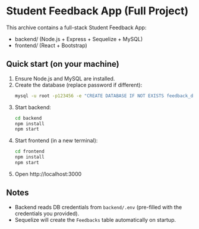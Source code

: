 # Student Feedback App (Full Project)

This archive contains a full-stack Student Feedback App:
- backend/ (Node.js + Express + Sequelize + MySQL)
- frontend/ (React + Bootstrap)

## Quick start (on your machine)
1. Ensure Node.js and MySQL are installed.
2. Create the database (replace password if different):
   ```bash
   mysql -u root -p123456 -e "CREATE DATABASE IF NOT EXISTS feedback_db;"
   ```
3. Start backend:
   ```bash
   cd backend
   npm install
   npm start
   ```
4. Start frontend (in a new terminal):
   ```bash
   cd frontend
   npm install
   npm start
   ```
5. Open http://localhost:3000

## Notes
- Backend reads DB credentials from `backend/.env` (pre-filled with the credentials you provided).
- Sequelize will create the `Feedbacks` table automatically on startup.
